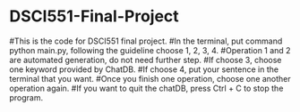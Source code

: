 ﻿# DSCI551-Final-Project
#This is the code for DSCI551 final project.
#In the terminal, put command python main.py, following the guideline choose 1, 2, 3, 4. 
#Operation 1 and 2 are automated generation, do not need further step.
#If choose 3, choose one keyword provided by ChatDB. 
#If choose 4, put your sentence in the terminal that you want. 
#Once you finish one operation, choose one another operation again. 
#If you want to quit the chatDB, press Ctrl + C to stop the program. 
